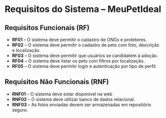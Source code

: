 # Requisitos do Sistema – MeuPetIdeal

## Requisitos Funcionais (RF)
- **RF01** – O sistema deve permitir o cadastro de ONGs e protetores.
- **RF02** – O sistema deve permitir o cadastro de pets com foto, descrição e localização.
- **RF03** – O sistema deve permitir que usuários se candidatem à adoção.
- **RF04** – O sistema deve listar os pets com filtros por localização.
- **RF05** – O sistema deve permitir login e autenticação por tipo de perfil.

## Requisitos Não Funcionais (RNF)
- **RNF01** – O sistema deve estar disponível na web
- **RNF02** – O sistema deve utilizar banco de dados relacional.
- **RNF03** – As fotos enviadas devem ser armazenadas em repositório seguro.
